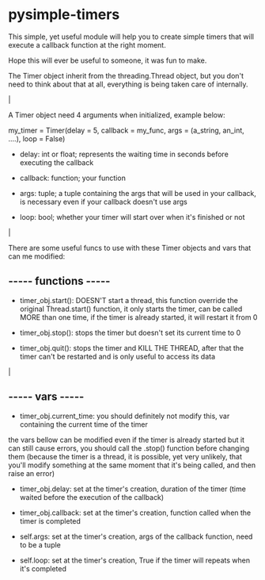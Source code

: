 # pysimple-timers
This simple, yet useful module will help you to create simple timers that will execute a callback function at the right moment.

Hope this will ever be useful to someone, it was fun to make.

The Timer object inherit from the threading.Thread object, but you don't need to think about that at all, everything is being taken care of internally.

|

A Timer object need 4 arguments when initialized, example below:

my_timer = Timer(delay = 5, callback = my_func, args = (a_string, an_int, ....), loop = False)
  
- delay: int or float; represents the waiting time in seconds before executing the callback

- callback: function; your function 

- args: tuple; a tuple containing the args that will be used in your callback, is necessary even if your callback doesn't use args

- loop: bool; whether your timer will start over when it's finished or not

|

There are some useful funcs to use with these Timer objects and vars that can me modified:

## ----- functions -----

- timer_obj.start(): DOESN'T start a thread, this function override the original Thread.start() function, it only starts the timer, can be called MORE than one time, if the timer is already started, it will restart it from 0
  
- timer_obj.stop(): stops the timer but doesn't set its current time to 0
  
- timer_obj.quit(): stops the timer and KILL THE THREAD, after that the timer can't be restarted and is only useful to access its data

|

## ----- vars -----
 
- timer_obj.current_time: you should definitely not modify this, var containing the current time of the timer

the vars bellow can be modified even if the timer is already started but it can still cause errors, you should call the .stop() function before changing them (because the timer is a thread, it is possible, yet very unlikely, that you'll modify something at the same moment that it's being called, and then raise an error)

- timer_obj.delay: set at the timer's creation, duration of the timer (time waited before the execution of the callback)
  
- timer_obj.callback: set at the timer's creation, function called when the timer is completed

- self.args: set at the timer's creation, args of the callback function, need to be a tuple
  
- self.loop: set at the timer's creation, True if the timer will repeats when it's completed
